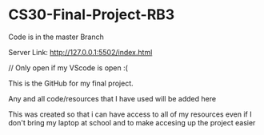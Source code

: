 # CS30-Final-Project-RB3
Code is in the master Branch

Server Link: http://127.0.0.1:5502/index.html

// Only open if my VScode is open :(

This is the GitHub for my final project.


Any and all code/resources that I have used will be added here


This was created so that i can have access to all of my resources even if I don't bring my laptop at school and to make accesing up the project easier
